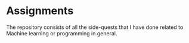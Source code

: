 # Assignments
The repository consists of all the side-quests that I have done related to Machine learning or programming in general.
